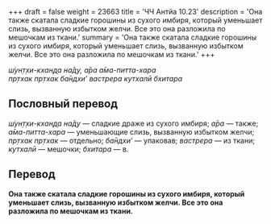 +++
draft = false
weight = 23663
title = 'ЧЧ Антйа 10.23'
description = 'Она также скатала сладкие горошины из сухого имбиря, который уменьшает слизь, вызванную избытком желчи. Все это она разложила по мешочкам из ткани.'
summary = 'Она также скатала сладкие горошины из сухого имбиря, который уменьшает слизь, вызванную избытком желчи. Все это она разложила по мешочкам из ткани.'
+++

_ш́ун̣т̣хи-кхан̣д̣а на̄д̣у, а̄ра а̄ма-питта-хара  
пр̣тхак пр̣тхак ба̄ндхи’ вастрера кутхалӣ бхитара_

## Пословный перевод

_ш́ун̣т̣хи_\-_кхан̣д̣а_ _на̄д̣у_ — сладкие драже из сухого имбиря; _а̄ра_ — также; _а̄ма_\-_питта_\-_хара_ — уменьшающие слизь, вызванную избытком желчи; _пр̣тхак_ _пр̣тхак_ — отдельно; _ба̄ндхи’_ — упаковав; _вастрера_ — из ткани; _кутхалӣ_ — мешочки; _бхитара_ — в.

## Перевод

**Она также скатала сладкие горошины из сухого имбиря, который уменьшает слизь, вызванную избытком желчи. Все это она разложила по мешочкам из ткани.**
